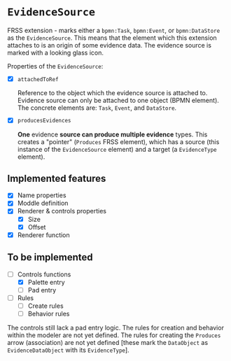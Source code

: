 # `EvidenceSource`

FRSS extension - marks either a `bpmn:Task`, `bpmn:Event`, or `bpmn:DataStore` as the `EvidenceSource`. This means that the element which this extension attaches to is an origin of some evidence data. The evidence source is marked with a looking glass icon.

Properties of the `EvidenceSource`:

- [x] `attachedToRef`

  Reference to the object which the evidence source is attached to. Evidence source can only be attached to one object (BPMN element). The concrete elements are: `Task`, `Event`, and `DataStore`.

- [x] `producesEvidences`

  **One** evidence **source can produce multiple evidence** types. This creates a "pointer" (`Produces` FRSS element), which has a source (this instance of the `EvidenceSource` element) and a target (a `EvidenceType` element).

## Implemented features

- [x] Name properties
- [x] Moddle definition
- [x] Renderer & controls properties
  - [x] Size
  - [x] Offset
- [x] Renderer function

## To be implemented

- [ ] Controls functions
  - [x] Palette entry
  - [ ] Pad entry
- [ ] Rules
  - [ ] Create rules
  - [ ] Behavior rules

The controls still lack a pad entry logic. The rules for creation and behavior within the modeler are not yet defined. The rules for creating the `Produces` arrow (association) are not yet defined \[these mark the `DataObject` as `EvidenceDataObject` with its `EvidenceType`\].
